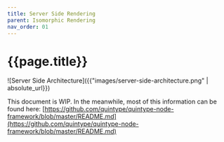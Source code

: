 ```yaml
---
title: Server Side Rendering
parent: Isomorphic Rendering
nav_order: 01
---
```


# {{page.title}}

![Server Side Architecture]({{"images/server-side-architecture.png" | absolute_url}})

This document is WIP. In the meanwhile, most of this information can be found here: [https://github.com/quintype/quintype-node-framework/blob/master/README.md](https://github.com/quintype/quintype-node-framework/blob/master/README.md)

